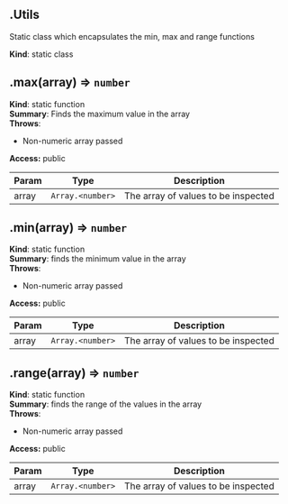 <a name="Utils"></a>
## .Utils
Static class which encapsulates the min, max and range functions

**Kind**: static class  
<a name="max"></a>
## .max(array) ⇒ <code>number</code>
**Kind**: static function  
**Summary**: Finds the maximum value in the array  
**Throws**:

- Non-numeric array passed

**Access:** public  

| Param | Type | Description |
| --- | --- | --- |
| array | <code>Array.&lt;number&gt;</code> | The array of values to be inspected |

<a name="min"></a>
## .min(array) ⇒ <code>number</code>
**Kind**: static function  
**Summary**: finds the minimum value in the array  
**Throws**:

- Non-numeric array passed

**Access:** public  

| Param | Type | Description |
| --- | --- | --- |
| array | <code>Array.&lt;number&gt;</code> | The array of values to be inspected |

<a name="range"></a>
## .range(array) ⇒ <code>number</code>
**Kind**: static function  
**Summary**: finds the range of the values in the array  
**Throws**:

- Non-numeric array passed

**Access:** public  

| Param | Type | Description |
| --- | --- | --- |
| array | <code>Array.&lt;number&gt;</code> | The array of values to be inspected |

